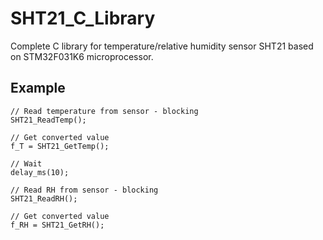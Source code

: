 # SHT21_C_Library
Complete C library for temperature/relative humidity sensor SHT21 based on STM32F031K6 microprocessor. 

## Example

	// Read temperature from sensor - blocking
	SHT21_ReadTemp();

	// Get converted value
	f_T = SHT21_GetTemp();

	// Wait
	delay_ms(10);

	// Read RH from sensor - blocking
	SHT21_ReadRH();

	// Get converted value
	f_RH = SHT21_GetRH();
